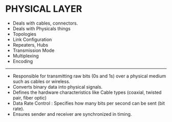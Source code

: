 # PHYSICAL LAYER

- Deals with cables, connectors.
- Deals with Physicals things
- Topologies
- Link Configuration
- Repeaters, Hubs
- Transmission Mode
- Multiplexing
- Encoding
---
- Responsible for transmitting raw bits (0s and 1s) over a physical medium such as cables or wireless.
- Converts binary data into physical signals.
- Defines the hardware characteristics like Cable types (coaxial, twisted pair, fiber optic)
- Data Rate Control : Specifies how many bits per second can be sent (bit rate).
- Ensures sender and receiver are synchronized in timing.